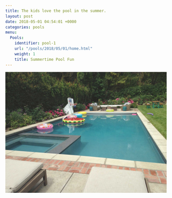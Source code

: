 ```yaml
---
title: The kids love the pool in the summer.
layout: post
date: 2018-05-01 04:54:01 +0000
categories: pools
menu:
  Pools:
    identifier: pool-1
    url: "/pools/2018/05/01/home.html"
    weight: 1
    title: Summertime Pool Fun
---
```

![](/assets/img/gallery/hero-2.jpg)
